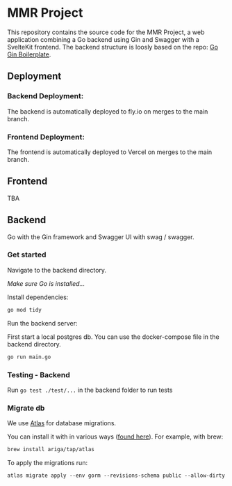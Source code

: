 # MMR Project

This repository contains the source code for the MMR Project, a web application combining a Go backend using Gin and Swagger with a SvelteKit frontend. The backend structure is loosly based on the repo: [Go Gin Boilerplate](https://github.com/vsouza/go-gin-boilerplate).

## Deployment

### Backend Deployment:

The backend is automatically deployed to fly.io on merges to the main branch.

### Frontend Deployment:

The frontend is automatically deployed to Vercel on merges to the main branch.

## Frontend

TBA

## Backend

Go with the Gin framework and Swagger UI with swag / swagger.

### Get started

Navigate to the backend directory.

_Make sure Go is installed..._

Install dependencies:

```bash
go mod tidy
```

Run the backend server:

First start a local postgres db. You can use the docker-compose file in the backend directory.

```bash
go run main.go
```

### Testing - Backend

Run `go test ./test/...` in the backend folder to run tests

### Migrate db

We use [Atlas](https://atlasgo.io/) for database migrations.

You can install it with in various ways ([found here](https://atlasgo.io/getting-started#installation)). For example, with brew:

```bash
brew install ariga/tap/atlas
```

To apply the migrations run:

`atlas migrate apply --env gorm --revisions-schema public --allow-dirty`
